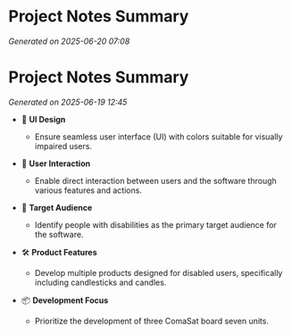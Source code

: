 # Project Notes Summary

*Generated on 2025-06-20 07:08*

# Project Notes Summary

*Generated on 2025-06-19 12:45*

- 🎨 **UI Design**
  - Ensure seamless user interface (UI) with colors suitable for visually impaired users.

- 🤝 **User Interaction**
  - Enable direct interaction between users and the software through various features and actions.

- 🎯 **Target Audience**
  - Identify people with disabilities as the primary target audience for the software.

- 🛠️ **Product Features**
  - Develop multiple products designed for disabled users, specifically including candlesticks and candles.

- 📦 **Development Focus**
  - Prioritize the development of three ComaSat board seven units.
